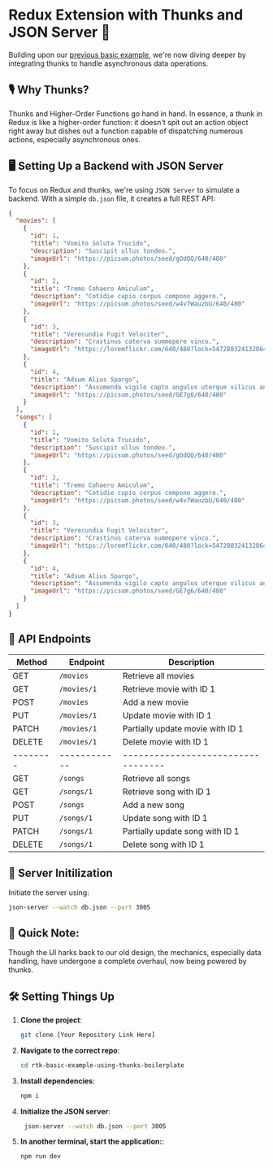 # Redux Extension with Thunks and JSON Server 🚀

Building upon our [previous basic example](https://medium.com/@tourlidavagia/mastering-redux-toolkit-part-1-of-3-from-basics-to-rtk-query-dec06d4f8cd2), we're now diving deeper by integrating thunks to handle asynchronous data operations.

## 🎙 Why Thunks?
Thunks and Higher-Order Functions go hand in hand. In essence, a thunk in Redux is like a higher-order function: it doesn't spit out an action object right away but dishes out a function capable of dispatching numerous actions, especially asynchronous ones.

## 🖥 Setting Up a Backend with JSON Server
To focus on Redux and thunks, we're using `JSON Server` to simulate a backend. With a simple `db.json` file, it creates a full REST API:

```json
{
  "movies": [
    {
      "id": 1,
      "title": "Vomito Soluta Trucido",
      "description": "Suscipit ullus tondeo.",
      "imageUrl": "https://picsum.photos/seed/gOdQQ/640/480"
    },
    {
      "id": 2,
      "title": "Tremo Cohaero Amiculum",
      "description": "Cotidie cupio corpus compono aggero.",
      "imageUrl": "https://picsum.photos/seed/w4v7WauzbU/640/480"
    },
    {
      "id": 3,
      "title": "Verecundia Fugit Velociter",
      "description": "Crastinus caterva summopere vinco.",
      "imageUrl": "https://loremflickr.com/640/480?lock=5472803241328640"
    },
    {
      "id": 4,
      "title": "Adsum Alius Spargo",
      "description": "Assumenda vigilo capto angulus uterque vilicus ante aegrotatio demonstro porro.",
      "imageUrl": "https://picsum.photos/seed/GE7g6/640/480"
    }
  ],
  "songs": [
    {
      "id": 1,
      "title": "Vomito Soluta Trucido",
      "description": "Suscipit ullus tondeo.",
      "imageUrl": "https://picsum.photos/seed/gOdQQ/640/480"
    },
    {
      "id": 2,
      "title": "Tremo Cohaero Amiculum",
      "description": "Cotidie cupio corpus compono aggero.",
      "imageUrl": "https://picsum.photos/seed/w4v7WauzbU/640/480"
    },
    {
      "id": 3,
      "title": "Verecundia Fugit Velociter",
      "description": "Crastinus caterva summopere vinco.",
      "imageUrl": "https://loremflickr.com/640/480?lock=5472803241328640"
    },
    {
      "id": 4,
      "title": "Adsum Alius Spargo",
      "description": "Assumenda vigilo capto angulus uterque vilicus ante aegrotatio demonstro porro.",
      "imageUrl": "https://picsum.photos/seed/GE7g6/640/480"
    }
  ]
}
```

## 🔗 API Endpoints

| Method | Endpoint   | Description                      |
|--------|------------|----------------------------------|
| GET    | `/movies`  | Retrieve all movies              |
| GET    | `/movies/1`| Retrieve movie with ID 1         |
| POST   | `/movies`  | Add a new movie                  |
| PUT    | `/movies/1`| Update movie with ID 1           |
| PATCH  | `/movies/1`| Partially update movie with ID 1 |
| DELETE | `/movies/1`| Delete movie with ID 1           |
|--------|------------|----------------------------------|
| GET    | `/songs`   | Retrieve all songs               |
| GET    | `/songs/1` | Retrieve song with ID 1          |
| POST   | `/songs`   | Add a new song                   |
| PUT    | `/songs/1` | Update song with ID 1            |
| PATCH  | `/songs/1` | Partially update song with ID 1  |
| DELETE | `/songs/1` | Delete song with ID 1            |

## 🚀 Server Initilization
Initiate the server using:

```bash
json-server --watch db.json --port 3005
```
## 📝 Quick Note:
Though the UI harks back to our old design, the mechanics, especially data handling, have undergone a complete overhaul, now being powered by thunks.

## 🛠 Setting Things Up

1. **Clone the project**:

   ```bash
   git clone [Your Repository Link Here]
   ```
2. **Navigate to the correct repo**:

   ```bash
   cd rtk-basic-example-using-thunks-boilerplate
   ```

3. **Install dependencies**:

   ```bash
   npm i
   ```
4. **Initialize the JSON server**:

   ```bash
    json-server --watch db.json --port 3005
   ```
5. **In another terminal, start the application:**:

   ```bash
   npm run dev
   ```